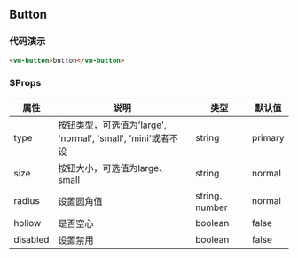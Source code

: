 ## Button

### 代码演示

```html
<vm-button>button</vm-button>
```  

### $Props
属性 | 说明 | 类型 | 默认值
-----|-----|-------|------
type | 按钮类型，可选值为'large', 'normal', 'small', 'mini'或者不设 | string | primary
size | 按钮大小，可选值为large、small | string | normal
radius | 设置圆角值 | string、number | normal
hollow | 是否空心 | boolean | false
disabled | 设置禁用 | boolean | false